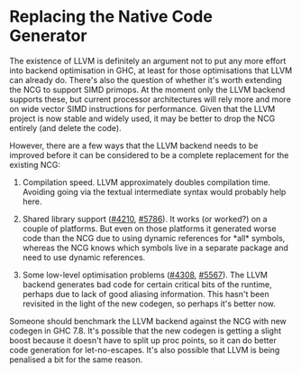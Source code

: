 # Replacing the Native Code Generator



The existence of LLVM is definitely an argument not to put any more effort into backend optimisation in GHC, at least for those optimisations that LLVM can already do. There's also the question of whether it's worth extending the NCG to support SIMD primops. At the moment only the LLVM backend supports these, but current processor architectures will rely more and more on wide vector SIMD instructions for performance. Given that the LLVM project is now stable and widely used, it may be better to drop the NCG entirely (and delete the code).



However, there are a few ways that the LLVM backend needs to be improved before it can be considered to be a complete replacement for the existing NCG:


1.  Compilation speed.  LLVM approximately doubles compilation time. Avoiding going via the textual intermediate syntax would probably help here.

1. Shared library support ([\#4210](https://gitlab.staging.haskell.org/ghc/ghc/issues/4210), [\#5786](https://gitlab.staging.haskell.org/ghc/ghc/issues/5786)).  It works (or worked?) on a couple of platforms.  But even on those platforms it generated worse code than the NCG due to using dynamic references for \*all\* symbols, whereas the NCG knows which symbols live in a separate package and need to use dynamic references.

1. Some low-level optimisation problems ([\#4308](https://gitlab.staging.haskell.org/ghc/ghc/issues/4308), [\#5567](https://gitlab.staging.haskell.org/ghc/ghc/issues/5567)).  The LLVM backend generates bad code for certain critical bits of the runtime, perhaps due to lack of good aliasing information.  This hasn't been revisited in the light of the new codegen, so perhaps it's better now.


Someone should benchmark the LLVM backend against the NCG with new codegen in GHC 7.8.  It's possible that the new codegen is getting a slight boost because it doesn't have to split up proc points, so it can do better code generation for let-no-escapes. It's also possible that LLVM is being penalised a bit for the same reason.


